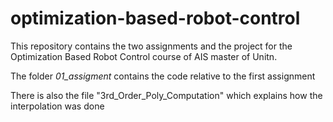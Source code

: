 # optimization-based-robot-control

This repository contains the two assignments and the project for the Optimization Based Robot Control course of AIS master of Unitn.

The folder _01_assigment_ contains the code relative to the first assignment

There is also the file "3rd_Order_Poly_Computation" which explains how the interpolation was done
